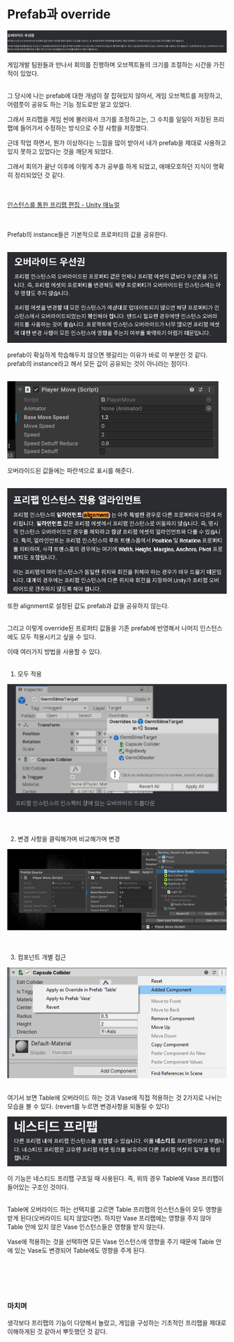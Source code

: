 # Prefab과 override

![alt text](../images/2025-08-29/image.png)

게임개발 팀원들과 만나서 회의를 진행하며 오브젝트들의 크기를 조절하는 시간을 가진 적이 있었다.
<br>
<br>

그 당시에 나는 prefab에 대한 개념이 잘 잡혀있지 않아서, 게임 오브젝트를 저장하고, 어렴풋이 공유도 하는 기능 정도로만 알고 있었다.

그래서 프리팹을 게임 씬에 불러와서 크기를 조정하고는, 그 수치를 일일이 저장된 프리팹에 들어가서 수정하는 방식으로 수정 사항을 저장했다. 

근데 작업 하면서, 뭔가 이상하다는 느낌을 많이 받아서 내가 prefab을 제대로 사용하고 있지 못하고 있었다는 것을 깨닫게 되었다.

그래서  회의가 끝난 이후에 이렇게 추가 공부를 하게 되었고, 애매모호하던 지식이 명확히 정리되었던 것 같다.
<br>
<br>
<br>

[인스턴스를 통한 프리팹 편집 - Unity 매뉴얼](https://docs.unity3d.com/kr/2021.3/Manual/EditingPrefabViaInstance.html)
<br>
<br>
<br>

Prefab의 instance들은 기본적으로 프로퍼티의 값을 공유한다.
<br>
<br>

![alt text](<../images/2025-08-29/image 1.png>)

prefab이 확실하게 학습해두지 않으면 헷갈리는 이유가 바로 이 부분인 것 같다. prefab의 instance라고 해서 모든 값이 공유되는 것이 아니라는 점이다.
<br>
<br>

![alt text](<../images/2025-08-29/image 2.png>)


오버라이드된 값들에는 파란색으로 표시를 해준다.
<br>
<br>


![alt text](<../images/2025-08-29/image 3.png>)

또한 alignment로 설정된 값도 prefab과 값을 공유하지 않는다.
<br>
<br>

그리고 이렇게 override된 프로퍼티 값들을 기존 prefab에 반영해서 나머지 인스턴스에도 모두 적용시키고 싶을 수 있다.

이때 여러가지 방법을 사용할 수 있다.
<br>
<br>

1. 모두 적용

![alt text](<../images/2025-08-29/image 4.png>)
<br>
<br>
<br>

2. 변경 사항을 클릭해가며 비교해가며 변경

![alt text](<../images/2025-08-29/image 5.png>)
<br>
<br>
<br>

3. 컴포넌트 개별 접근

![alt text](<../images/2025-08-29/image 6.png>)
<br>
<br>

여기서 보면 Table에 오버라이드 하는 것과 Vase에 직접 적용하는 것 2가지로 나뉘는 모습을 볼 수 있다. (revert를 누르면 변경사항을 되돌릴 수 있다)

![alt text](<../images/2025-08-29/image 7.png>)

이 기능은 네스티드 프리팹 구조일 때 사용된다. 즉, 위의 경우 Table에 Vase 프리팹이 들어있는 구조인 것이다.
<br>
<br>

Table에 오버라이드 하는 선택지를 고르면 Table 프리팹의 인스턴스들이 모두 영향을 받게 된다(오버라이드 되지 않았다면). 하지만 Vase 프리팹에는 영향을 주지 않아 Table 안에 있지 않은 Vase 인스턴스들은 영향을 받지 않는다. 

Vase에 적용하는 것을 선택하면 모든 Vase 인스턴스에 영향을 주기 때문에 Table 안에 있는 Vase도 변경되어 Table에도 영향을 주게 된다.

<br>
<br>
<br>
<br>

### 마치며

생각보다 프리팹의 기능이 다양해서 놀랐고, 게임을 구성하는 기초적인 프리팹을 제대로 이해하게된 것 같아서 뿌듯했던 것 같다.